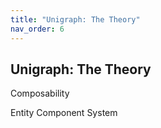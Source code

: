 ```yaml
---
title: "Unigraph: The Theory"
nav_order: 6
---
```


## Unigraph: The Theory

Composability

Entity Component System

